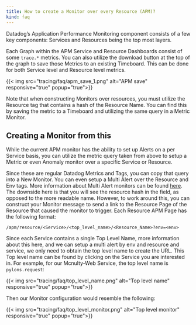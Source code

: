 ```yaml
---
title: How to create a Monitor over every Resource (APM)? 
kind: faq
---
```


Datadog’s Application Performance Monitoring component consists of a few key components: Services and Resources being the top most layers.  

Each Graph within the APM Service and Resource Dashboards consist of some `trace.*` metrics. You can also utilize the download button at the top of the graph to save those Metrics to an existing Timeboard. This can be done for both Service level and Resource level metrics.

{{< img src="tracing/faq/apm_save_1.png" alt="APM save" responsive="true" popup="true">}}

Note that when constructing Monitors over resources, you must utilize the Resource tag that contains a hash of the Resource Name. You can find this by saving the metric to a Timeboard and utilizing the same query in a Metric Monitor.

## Creating a Monitor from this

While the current APM monitor has the ability to set up Alerts on a per Service basis, you can utilize the metric query taken from above to setup a Metric or even Anomaly monitor over a specific Service or Resource.

Since these are regular Datadog Metrics and Tags, you can copy that query into a New Monitor. You can even setup a Multi Alert over the Resource and Env tags. More information about Multi Alert monitors can be found [here](https://help.datadoghq.com/hc/en-us/articles/204989575-Simple-Alerts-vs-Multi-Alerts). The downside here is that you will see the resource hash in the field, as opposed to the more readable name. However, to work around this, you can construct your Monitor message to send a link to the Resource Page of the Resource that caused the monitor to trigger. Each Resource APM Page has the following format:

```
/apm/resource/<Service>/<top_level_name>/<Resource_Name>?env=<env>
```

Since each Service contains a single Top Level Name, more information about this here, and we can setup a multi alert by env and resource and service, we only need to obtain the top level name to create the URL. This Top level name can be found by clicking on the Service you are interested in. For example, for our Mcnulty-Web Service, the top level name is `pylons.request`:

{{< img src="tracing/faq/top_level_name.png" alt="Top level name" responsive="true" popup="true">}}

Then our Monitor configuration would resemble the following:

{{< img src="tracing/faq/top_level_monitor.png" alt="Top level monitor" responsive="true" popup="true">}}